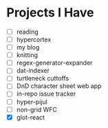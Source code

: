 # Projects I Have

- [ ] reading
- [ ] hypercortex
- [ ] my blog
- [ ] knitting
- [ ] regex-generator-expander
- [ ] dat-indexer
- [ ] turtleneck cuttoffs
- [ ] DnD character sheet web app
- [ ] in-repo issue tracker
- [ ] hyper-pijul
- [ ] non-grid WFC
- [x] glot-react
